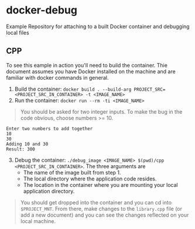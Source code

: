 # docker-debug
Example Repository for attaching to a built Docker container and debugging local files

## CPP
To see this eample in action you'll need to build the container. Thie document assumes you have Docker installed on the machine and are familiar with docker commands in general.

1. Build the container: `docker build . --build-arg PROJECT_SRC=<PROJECT_SRC_IN_CONTAINER> -t <IMAGE_NAME>`
2. Run the container: `docker run --rm -ti <IMAGE_NAME>`
  > You should be asked for two integer inputs.
  > To make the bug in the code obvious, choose numbers >= 10.
  ```
  Enter two numbers to add together
  10
  30
  Adding 10 and 30
  Result: 300
  ```
3. Debug the container: `./debug_image <IMAGE_NAME> $(pwd)/cpp <PROJECT_SRC_IN_CONTAINER>`.
   The three arguments are
   - The name of the image built from step 1.
   - The local directory where the application code resides.
   - The location in the container where you are mounting your local application directory.
  > You should get dropped into the container and you can cd into `$PROJECT_MNT`.
  > From there, make changes to the `library.cpp` file (or add a new document)
  > and you can see the changes reflected on your local machine.
